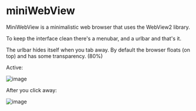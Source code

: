 # miniWebView

MiniWebView is a minimalistic web browser that uses the WebView2 library.  

To keep the interface clean there's a menubar, and a urlbar and that's it.  

The urlbar hides itself when you tab away.  By default the browser floats (on top) and has some transparency. (80%)

Active:

![image](https://github.com/user-attachments/assets/4081541a-9cbf-440e-813c-34a34e967d8b)

After you click away:

![image](https://github.com/user-attachments/assets/1c0eab88-2e46-4082-8aa2-c07a778f9f58)
